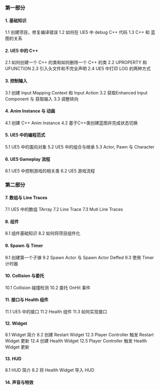 ### 第一部分
#### 1. 基础知识
1.1 创建项目，修复编译错误
1.2 如何在 UE5 中 debug C++ 代码
1.3 C++ 和 蓝图的关系

#### 2. UE5 中的 C++
2.1 如何创建一个 C++ 的类和如何删除一个 C++ 的类 
2.2 UPROPERTY 和 UFUNCTION
2.3 引入头文件和不完全声明
2.4 UE5 中打印 LOG 的两种方式

#### 3. 控制输入
3.1 创建 Input Mapping Context 和 Input Action
3.2 获取Enhanced Input Component 与 获取输入
3.3 调整转向

#### 4. Anim Instance 与 动画
4.1 创建 C++ Anim Instance 
4.2 基于C++类创建蓝图并完成状态切换

#### 5. UE5 中的编程范式
5.1 UE5 中的面向对象
5.2 UE5 中的组合与继承
5.3 Actor, Pawn 与 Character

#### 6. UE5 Gameplay 流程
6.1 UE5 中控制游戏的相关类
6.2 UE5 游戏流程

### 第二部分

#### 7. 数组与 Line Traces
7.1 UE5 中的数组 TArray
7.2 Line Trace
7.3 Muti Line Traces

#### 8. 组件
8.1 组件基础知识
8.2 如何将项目组件化

#### 9. Spawn 与 Timer
9.1 创建第一个子弹
9.2 Spawn Actor 与 Spawn Actor Deffed
9.3 使用 Timer 计时器

#### 10. Collision 与委托
10.1 Collision 碰撞检测
10.2 委托 OnHit 事件

#### 11. 接口与 Health 组件
11.1 UE5 中的接口
11.2 Health 组件
11.3 如何实现接口

#### 12. Widget
8.1 Widget 简介
8.2 创建 Restart Widget
12.3 Player Controller 触发 Restart Widget 更新
12.4 创建 Health Widget
12.5 Player Controller 触发 Health Widget 更新

#### 13. HUD
8.1 HUD 简介
8.2 将 Health Widget 导入 HUD

#### 14. 声音与特效





